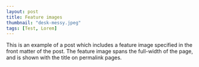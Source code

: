 ```yaml
---
layout: post
title: Feature images
thumbnail: "desk-messy.jpeg"
tags: [Test, Lorem]
---
```


This is an example of a post which includes a feature image specified in the front matter of the post. The feature image spans the full-width of the page, and is shown with the title on permalink pages.


